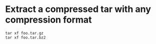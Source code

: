 # Extract a compressed tar with any compression format

```
tar xf foo.tar.gz
tar xf foo.tar.bz2
```

